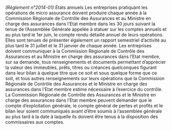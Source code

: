 _(Règlement n°2014-01)_ Etats annuels
Les entreprises pratiquant les opérations de micro assurance doivent produire chaque année à la Commission Régionale de Contrôle des Assurances et au Ministre en charge des assurances dans l’Etat membre dans les 30 jours suivant la tenue de l’Assemblée Générale appelée à statuer sur les comptes annuels et au plus tard le 1er juin, le compte rendu détaillé annuel de leurs opérations. Elles sont tenues de présenter également un rapport semestriel d’activité au plus tard le 31 juillet et le 31 janvier de chaque année.
Les entreprises doivent communiquer à la Commission Régionale de Contrôle des Assurances et au Ministre en charge des assurances dans l’Etat membre, sur sa demande, tous renseignements et documents permettant d’apprécier la valeur des immeubles, prêts, titres ou créances quelconques figurant dans leur bilan à quelque titre que ce soit et sous quelque forme que ce soit, et tous autres renseignements sur leurs opérations que la Commission Régionale de Contrôle des Assurances et le Ministre en charge des assurances dans l’Etat membre estime nécessaire à l’exercice du contrôle.
La Commission Régionale de Contrôle des Assurances et le Ministre en charge des assurances dans l’Etat membre peuvent demander que le compte d’exploitation générale, le compte général de pertes et profits et le bilan leur soient communiqués avant d’être soumis à l’assemblée générale au plus tard à la date à laquelle ils doivent être tenus à la disposition des commissaires aux comptes.